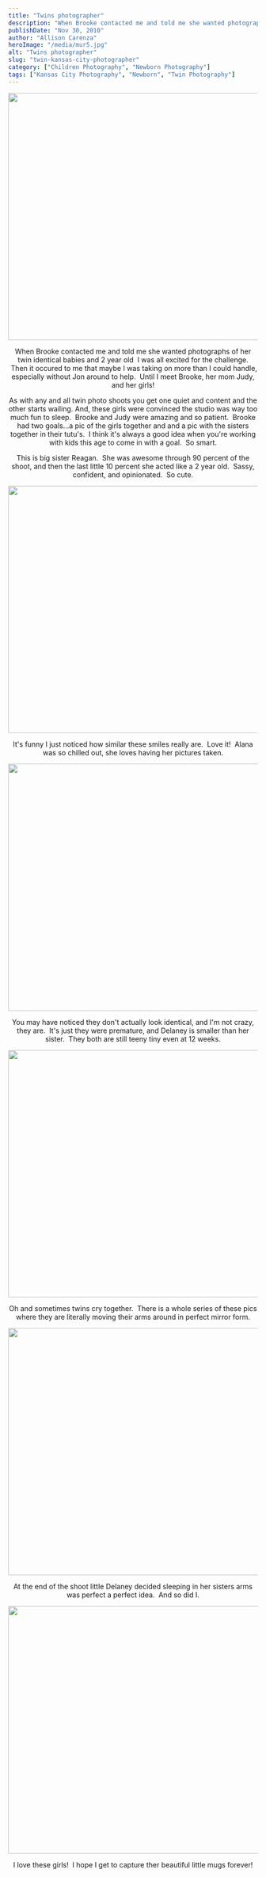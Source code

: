 ```yaml
---
title: "Twins photographer"
description: "When Brooke contacted me and told me she wanted photographs of her twin identical babies and 2 year old  I "
publishDate: "Nov 30, 2010"
author: "Allison Carenza"
heroImage: "/media/mur5.jpg"
alt: "Twins photographer"
slug: "twin-kansas-city-photographer"
category: ["Children Photography", "Newborn Photography"]
tags: ["Kansas City Photography", "Newborn", "Twin Photography"]
---
```


<p><a rel="attachment wp-att-1834" href="http://www.allisoncarenza.com/archives/1829/mur5"><img class="aligncenter size-full wp-image-1834" title="mur5" src="http:/media/mur5.jpg" alt="" width="750" height="499" srcset="/media/mur5.jpg 750w, /media/mur5-300x200.jpg 300w" sizes="(max-width: 750px) 100vw, 750px" /></a></p>
<p style="text-align: center;">When Brooke contacted me and told me she wanted photographs of her twin identical babies and 2 year old  I was all excited for the challenge.  Then it occured to me that maybe I was taking on more than I could handle, especially without Jon around to help.  Until I meet Brooke, her mom Judy, and her girls!</p>
<p style="text-align: center;">As with any and all twin photo shoots you get one quiet and content and the other starts wailing. And, these girls were convinced the studio was way too much fun to sleep.  Brooke and Judy were amazing and so patient.  Brooke had two goals...a pic of the girls together and and a pic with the sisters together in their tutu&apos;s.  I think it&apos;s always a good idea when you&apos;re working with kids this age to come in with a goal.  So smart.</p>
<p style="text-align: center;">This is big sister Reagan.  She was awesome through 90 percent of the shoot, and then the last little 10 percent she acted like a 2 year old.  Sassy, confident, and opinionated.  So cute.</p>
<p><a rel="attachment wp-att-1835" href="http://www.allisoncarenza.com/archives/1829/mur6"><img class="aligncenter size-full wp-image-1835" title="mur6" src="http:/media/mur6.jpg" alt="" width="751" height="499" srcset="/media/mur6.jpg 751w, /media/mur6-300x199.jpg 300w" sizes="(max-width: 751px) 100vw, 751px" /></a></p>
<p style="text-align: center;">It&apos;s funny I just noticed how similar these smiles really are.  Love it!  Alana was so chilled out, she loves having her pictures taken.</p>
<p><a rel="attachment wp-att-1833" href="http://www.allisoncarenza.com/archives/1829/mur4"><img class="aligncenter size-full wp-image-1833" title="mur4" src="http:/media/mur4.jpg" alt="" width="750" height="499" srcset="/media/mur4.jpg 750w, /media/mur4-300x200.jpg 300w" sizes="(max-width: 750px) 100vw, 750px" /></a></p>
<p style="text-align: center;">You may have noticed they don&apos;t actually look identical, and I&apos;m not crazy, they are.  It&apos;s just they were premature, and Delaney is smaller than her sister.  They both are still teeny tiny even at 12 weeks.</p>
<p><a rel="attachment wp-att-1832" href="http://www.allisoncarenza.com/archives/1829/mur3"><img class="aligncenter size-full wp-image-1832" title="mur3" src="http:/media/mur3.jpg" alt="" width="750" height="499" srcset="/media/mur3.jpg 750w, /media/mur3-300x200.jpg 300w" sizes="(max-width: 750px) 100vw, 750px" /></a></p>
<p style="text-align: center;">Oh and sometimes twins cry together.  There is a whole series of these pics where they are literally moving their arms around in perfect mirror form.</p>
<p><a rel="attachment wp-att-1831" href="http://www.allisoncarenza.com/archives/1829/mur2"><img class="aligncenter size-full wp-image-1831" title="mur2" src="http:/media/mur2.jpg" alt="" width="750" height="499" srcset="/media/mur2.jpg 750w, /media/mur2-300x200.jpg 300w" sizes="(max-width: 750px) 100vw, 750px" /></a></p>
<p style="text-align: center;">At the end of the shoot little Delaney decided sleeping in her sisters arms was perfect a perfect idea.  And so did I.</p>
<p style="text-align: center;"><a rel="attachment wp-att-1830" href="http://www.allisoncarenza.com/archives/1829/mur1"><img class="aligncenter size-full wp-image-1830" title="mur1" src="http:/media/mur1.jpg" alt="" width="752" height="500" srcset="/media/mur1.jpg 752w, /media/mur1-300x199.jpg 300w" sizes="(max-width: 752px) 100vw, 752px" /></a></p>
<p style="text-align: center;">I love these girls!  I hope I get to capture ther beautiful little mugs forever!</p>
